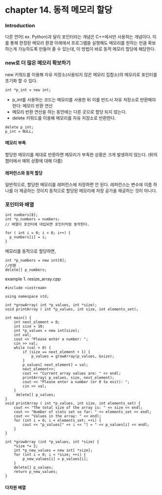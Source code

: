 chapter 14. 동적 메모리 할당
========================

### Introduction
다른 언어( ex. Python)과 달리 포인터라는 개념은 C++에서만 사용하는 개념이다. 이를 통해 한정된 메모리 환경 아래에서 프로그램을 실행해도 메모리를 원하는 만큼 확보하는게
가능하도록 만들어 줄 수 있는데, 이 방법이 바로 동적 메모리 할당에 해당한다.

### new로 더 많은 메모리 확보하기
new 키워드를 이용해 자유 저장소(사용되지 않은 메모리 집합소)의 메모리로 포인터를 초기화 할 수 있다.
~~~
int *p_int = new int;
~~~
- p_int를 사용하는 코드는 메모리를 사용한 뒤 이를 반드시 자유 저장소로 반환해야 한다: 메모리 반환 연산
- 메모리 반환 연산을 하는 동안에는 다른 곳으로 할당 되지 않는다.
- delete 키워드를 이용해 메모리를 자유 저장소로 반환한다.
~~~
delete p_int;
p_int = NULL;
~~~

#### 메모리 부족
할당한 메모리를 제대로 반환하면 메모리가 부족한 상황은 크게 발생하지 않는다. (뒤의 챕터에서 예외 상황에 대해 다룸)

#### 레퍼런스와 동적 할당
일반적으로, 할당한 메모리를 레퍼런스에 저장하면 안 된다. 레퍼런스는 변수에 이름 하나를 더 제공하는 것이지 동적으로 할당된 메모리에 저장 공가을 제공하는 것이 아니다.

### 포인터와 배열
~~~
int numbers[8];
int *p_numbers = numbers;
// 배열이 포인터에 대입되면 포인터처럼 동작한다.

for ( int i = 0; i < 8; i++) {
  p_numbers[i] = i;
}
~~~
메모리를 동적으로 할당하면,
~~~
int *p_numbers = new int[8];
//반환
delete[] p_numbers;
~~~

example 1. resize_array.cpp
~~~
#include <iostream>

using namespace std;

int *growArray( int *p_values, int *size);
void printArray ( int *p_values, int size, int elements_set);

int main() {
    int next_element = 0;
    int size = 10;
    int *p_values = new int[size];
    int val;
    cout << "Please enter a number: ";
    cin >> val;
    while (val > 0) {
        if (size == next_element + 1) {
            p_values = growArray(p_values, &size);
        }
        p_values[ next_element] = val;
        next_element++;
        cout << "Current array values are: " << endl;
        printArray( p_values, size, next_element);
        cout << "Please enter a number (or 0 to exit): ";
        cin >> val;
    }
     delete[] p_values;
}
void printArray ( int *p_values, int size, int elements_set) {
    cout << "The total size of the array is: " << size << endl;
    cout << "Number of slots set so far: " << elements_set << endl;
    cout << "Values in the array: " << endl;
    for (int i = 0; i < elements_set; ++i) {
        cout << "p_values[" << i << "] = " << p_values[i] << endl;
    }
}

int *growArray (int *p_values, int *size) {
    *size *= 2;
    int *p_new_values = new int[ *size];
    for (int i = 0; i < *size; ++i) {
        p_new_values[i] = p_values[i];
    }
    delete[] p_values;
    return p_new_values;
}
~~~

#### 다차원 배열
